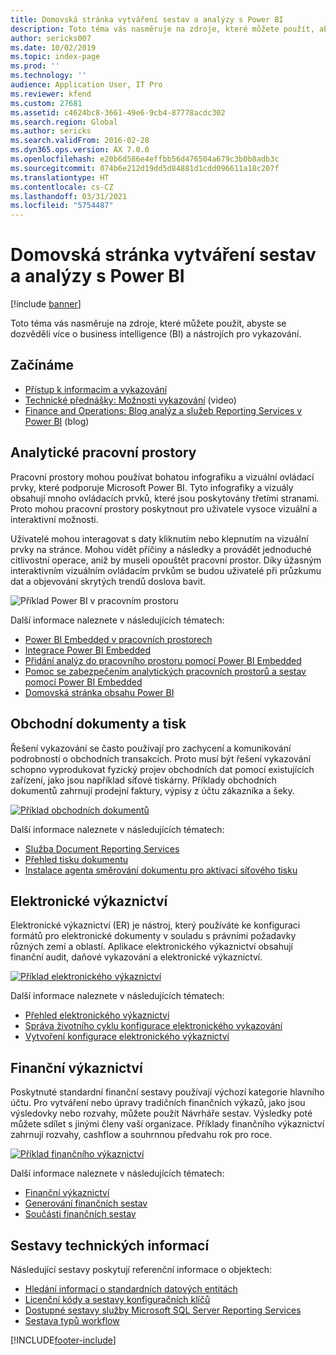 ```yaml
---
title: Domovská stránka vytváření sestav a analýzy s Power BI
description: Toto téma vás nasměruje na zdroje, které můžete použít, abyste se dozvěděli více o business intelligence a nástrojích pro vykazování.
author: sericks007
ms.date: 10/02/2019
ms.topic: index-page
ms.prod: ''
ms.technology: ''
audience: Application User, IT Pro
ms.reviewer: kfend
ms.custom: 27681
ms.assetid: c4624bc8-3661-49e6-9cb4-87778acdc302
ms.search.region: Global
ms.author: sericks
ms.search.validFrom: 2016-02-28
ms.dyn365.ops.version: AX 7.0.0
ms.openlocfilehash: e20b6d586e4effbb56d476504a679c3b0b8adb3c
ms.sourcegitcommit: 074b6e212d19dd5d84881d1cdd096611a18c207f
ms.translationtype: HT
ms.contentlocale: cs-CZ
ms.lasthandoff: 03/31/2021
ms.locfileid: "5754487"
---
```

# <a name="reporting-and-analytics-with-power-bi-home-page"></a>Domovská stránka vytváření sestav a analýzy s Power BI

[!include [banner](../includes/banner.md)]

Toto téma vás nasměruje na zdroje, které můžete použít, abyste se dozvěděli více o business intelligence (BI) a nástrojích pro vykazování.

## <a name="get-started"></a>Začínáme
- [Přístup k informacím a vykazování](information-access-reporting.md)
- [Technické přednášky: Možnosti vykazování](https://www.youtube.com/watch?v=NzZONjKs5xA) (video)
- [Finance and Operations: Blog analýz a služeb Reporting Services v Power BI](https://community.dynamics.com/365/financeandoperations/b/powerbianalyticsandreporting) (blog)

## <a name="analytical-workspaces"></a>Analytické pracovní prostory
Pracovní prostory mohou používat bohatou infografiku a vizuální ovládací prvky, které podporuje Microsoft Power BI. Tyto infografiky a vizuály obsahují mnoho ovládacích prvků, které jsou poskytovány třetími stranami. Proto mohou pracovní prostory poskytnout pro uživatele vysoce vizuální a interaktivní možnosti.

Uživatelé mohou interagovat s daty kliknutím nebo klepnutím na vizuální prvky na stránce. Mohou vidět příčiny a následky a provádět jednoduché citlivostní operace, aniž by museli opouštět pracovní prostor. Díky úžasným interaktivním vizuálním ovládacím prvkům se budou uživatelé při průzkumu dat a objevování skrytých trendů doslova bavit.

![Příklad Power BI v pracovním prostoru](./media/Power-BI-in-D365-Workspace.png)

Další informace naleznete v následujících tématech:

- [Power BI Embedded v pracovních prostorech](embed-power-bi-workspaces.md)
- [Integrace Power BI Embedded](power-bi-embedded-integration.md)
- [Přidání analýz do pracovního prostoru pomocí Power BI Embedded](add-analytics-tab-workspaces.md)
- [Pomoc se zabezpečením analytických pracovních prostorů a sestav pomocí Power BI Embedded](secure-analytical-workspaces.md)
- [Domovská stránka obsahu Power BI](power-bi-home-page.md)

## <a name="business-documents-and-printing"></a>Obchodní dokumenty a tisk
Řešení vykazování se často používají pro zachycení a komunikování podrobností o obchodních transakcích. Proto musí být řešení vykazování schopno vyprodukovat fyzický projev obchodních dat pomocí existujících zařízení, jako jsou například síťové tiskárny. Příklady obchodních dokumentů zahrnují prodejní faktury, výpisy z účtu zákazníka a šeky.

[![Příklad obchodních dokumentů](./media/image-of-business-documents-1024x632.png)](./media/image-of-business-documents.png)

Další informace naleznete v následujících tématech:

- [Služba Document Reporting Services](document-reporting-services.md)
- [Přehled tisku dokumentu](print-documents.md)
- [Instalace agenta směrování dokumentu pro aktivaci síťového tisku](install-document-routing-agent.md)

## <a name="electronic-reporting"></a>Elektronické výkaznictví
Elektronické výkaznictví (ER) je nástroj, který používáte ke konfiguraci formátů pro elektronické dokumenty v souladu s právními požadavky různých zemí a oblastí. Aplikace elektronického výkaznictví obsahují finanční audit, daňové vykazování a elektronické výkaznictví.

[![Příklad elektronického výkaznictví](./media/electronic-reporting-example.png)](./media/electronic-reporting-example.png)

Další informace naleznete v následujících tématech:

- [Přehled elektronického výkaznictví](general-electronic-reporting.md)
- [Správa životního cyklu konfigurace elektronického vykazování](general-electronic-reporting-manage-configuration-lifecycle.md)
- [Vytvoření konfigurace elektronického výkaznictví](electronic-reporting-configuration.md)

## <a name="financial-reporting"></a>Finanční výkaznictví
Poskytnuté standardní finanční sestavy používají výchozí kategorie hlavního účtu. Pro vytváření nebo úpravy tradičních finančních výkazů, jako jsou výsledovky nebo rozvahy, můžete použít Návrháře sestav. Výsledky poté můžete sdílet s jinými členy vaší organizace. Příklady finančního výkaznictví zahrnují rozvahy, cashflow a souhrnnou předvahu rok pro roce.

[![Příklad finančního výkaznictví](./media/financial-reporting-example.png)](./media/financial-reporting-example.png)

Další informace naleznete v následujících tématech:

- [Finanční výkaznictví](financial-reporting-intro.md)
- [Generování finančních sestav](generate-financial-report.md)
- [Součásti finančních sestav](financial-report-components.md)

## <a name="technical-reference-reports"></a>Sestavy technických informací
Následující sestavy poskytují referenční informace o objektech:

- [Hledání informací o standardních datových entitách](../data-entities/data-entities-report.md)
- [Licenční kódy a sestavy konfiguračních klíčů](../sysadmin/license-codes-configuration-keys-report.md)
- [Dostupné sestavy služby Microsoft SQL Server Reporting Services](SSRS-report.md)
- [Sestava typů workflow](../../fin-ops/organization-administration/workflow-types-report.md)


[!INCLUDE[footer-include](../../../includes/footer-banner.md)]